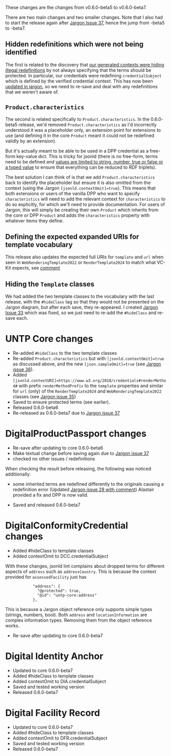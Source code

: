 These changes are the changes from v0.6.0-beta5 to v0.6.0-beta7.

There are two main changes and two smaller changes. Note that I also had to start the release again after [Jargon Issue 37](https://github.com/jargon-sh/issues/issues/37), hence the jump from -beta5 to -beta7.


## Hidden redefinitions which were not being identified

The first is related to the discovery that [our generated contexts were hiding illegal redefinitions](https://github.com/uncefact/spec-untp/issues/316) by not always specifying that the terms should be protected. In particular, our credentials were redefining `credentialSubject` which is defined by the verified credential context. This has now been [updated in jargon](https://github.com/jargon-sh/issues/issues/34), so we need to re-save and deal with any redefinitions that we weren't aware of.


## `Product.characteristics`

The second is related specifically to `Product.characteristics`. In the 0.6.0-beta5 release, we'd removed `Product.characteristics` as I'd incorrectly understood it was a placeholder only, an extension point for extensions to use (and defining it in the core `Product` meant it could not be redefined validly by an extension).

But it's actually meant to be able to be used in a DPP credential as a free-form key-value dict. This is tricky for jsonld (there is no free-form, terms need to be defined and [values are limited to string, number, true or false or a typed value](https://www.w3.org/TR/json-ld11/#dfn-json-ld-value) to ensure that everything can be reduced to RDF triplets).

The best solution I can think of is that we add `Product.characteristics` back to identify the placeholder but ensure it is also omitted from the context (using the Jargon `[jsonld.contextOmit]=true`). This means that both extensions or users of the vanilla DPP who want to specify `characteristics` will need to add the relevant context for `characteristics` to do so explicitly, for which we'll need to provide documentation. For users of Jargon, this will simply be creating their own `Product` which inherits from the core or DPP `Product` and adds the `characteristics` property with whatever items they define.


## Defining the expected expanded URIs for template vocabulary

This release also updates the expected full URIs for `template` and `url` when seen in `WebRenderingTemplate2022` or `RenderTemplate2024` to match what VC-Kit expects, see [comment](https://github.com/uncefact/tests-untp/pull/221#discussion_r1978347001)


## Hiding the `Template` classes

We had added the two template classes to the vocabulary with the last release, with the `#hideClass` tag so that they would not be presented on the Jargon diagram, but after each save, they re-appeared. I created [Jargon Issue 33](https://github.com/jargon-sh/issues/issues/33) which was fixed, so we just need to re-add the `#hideClass` and re-save each.


# UNTP Core changes

- Re-added `#hideClass` to the two template classes
- Re-added `Product.characteristics` but with `[jsonld.contextOmit]=true` as discussed above, and the new `[json.sampleOmit]=true` (see [Jargon issue 36](https://github.com/jargon-sh/issues/issues/36)).
- Added `[jsonld.contextURI]=https://www.w3.org/2018/credentials#renderMethod#` with prefix `renderMethodPrefix` to the `template` properties and similar for `url` (only) of the `RenderTemplate2024` and `WebRenderingTemplate2022` classes (see [Jargon issue 35](https://github.com/jargon-sh/issues/issues/35))
- Saved to ensure protected terms (see earlier).
- Released 0.6.0-beta6
- Re-released as 0.6.0-beta7 due to [Jargon issue 37]()


# DigitalProductPassport changes

- Re-save after updating to core 0.6.0-beta6
- Make textual change before saving again due to [Jargon issue 37](https://github.com/jargon-sh/issues/issues/37)
- checked no other issues / redefinitions

When checking the result before releasing, the following was noticed additionally:
- some inherited terms are redefined differently to the originals causing a redefinition error (Updated [Jargon issue 28 with comment](https://github.com/jargon-sh/issues/issues/28#issuecomment-2695996220))
Alastair provided a fix and DPP is now valid.

- Saved and released 0.6.0-beta7


# DigitalConformityCredential changes

- Added #hideClass to template classes
- Added contextOmit to DCC.credentialSubject

With these changes, jsonld lint complains about dropped terms for different aspects of `address` such as `addressCountry`. This is because the context provided for `assessedFacility` just has

```
            "address": {
              "@protected": true,
              "@id": "untp-core:address"
            },
```

This is because a Jargon object reference only supports simple types (strings, numbers, bool). Both `address` and `locationInformation` are complex information types. Removing them from the object reference works.

- Re-save after updating to core 0.6.0-beta7


# Digital Identity Anchor

- Updated to core 0.6.0-beta7
- Added #hideClass to template classes
- Added contextOmit to DIA.credentialSubject
- Saved and tested working version
- Released 0.6.0-beta7


# Digital Facility Record

- Updated to core 0.6.0-beta7
- Added #hideClass to template classes
- Added contextOmit to DFR.credentialSubject
- Saved and tested working version
- Released 0.6.0-beta7
